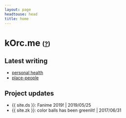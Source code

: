 ```yaml
---
layout: page
headtouse: head
title: home
---
```


# kOrc.me <span style="font-size: 20px"> (<a href="/about">?</a>)</span>

## Latest writing

* [personal health]("essays/health.html")
* [place-people]("essays/cities.html")

## Project updates
* {{ site.ds }}: Fanime 2019! | 2019/05/25
* {{ site.zk }}: color balls has been greenlit! | 2017/06/31